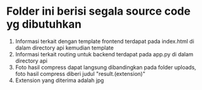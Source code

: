 # Folder ini berisi segala source code yg dibutuhkan

1. Informasi terkait dengan template frontend terdapat pada index.html di dalam directory api kemudian template
2. Informasi terkait routing untuk backend terdapat pada app.py di dalam directory api
3. Foto hasil compress dapat langsung dibandingkan pada folder uploads, foto hasil compress diberi judul "result.(extension)"
4. Extension yang diterima adalah jpg
